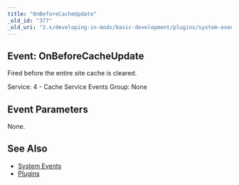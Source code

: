 ```yaml
---
title: "OnBeforeCacheUpdate"
_old_id: "377"
_old_uri: "2.x/developing-in-modx/basic-development/plugins/system-events/onbeforecacheupdate"
---
```


## Event: OnBeforeCacheUpdate

Fired before the entire site cache is cleared.

Service: 4 - Cache Service Events
Group: None

## Event Parameters

None.

## See Also

- [System Events](extending-modx/plugins/system-events "System Events")
- [Plugins](extending-modx/plugins "Plugins")
